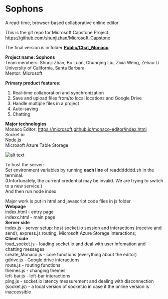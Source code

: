 # Sophons

A read-time, browser-based collaborative online editor

This is the git repo for Microsoft Capstone Project: 
https://github.com/shunjizhan/Microsoft-Capstone

The final version is in folder [**Public/Chat_Monaco**](https://github.com/ZixiaWeng/Microsoft-Capstone/blob/master/) 

**Project name: Sophons**<br/>
Team members: Shunji Zhan, Bo Luan, Chunqing Liu, Zixia Weng, Zehao Li<br/>
University of California, Santa Barbara<br/>
Mentor: Microsoft

**Primary product features:**<br/>
1. Real-time collaboration and synchronization<br/>
2. Save and upload files from/to local locations and Google Drive<br/>
3. Handle multiple files in a project<br/>
4. Auto-saving<br/>
5. Chatting<br/>

**Major technologies**<br/>
Monaco Editor: https://microsoft.github.io/monaco-editor/index.html <br/>
Socket.io <br/>
Node.js <br/>
Microsoft Azure Table Storage

![alt text](https://github.com/ZixiaWeng/Microsoft-Capstone/blob/master/sophons.png)

To host the server: <br/>
Set environment variables by running **each line** of readdddddd.sh in the terminal.<br/>
(Unfortunately, the current credential may be invalid. We are trying to switch to a new service.)<br/>
And then run node index<br>

Major work is put in html and javascript code files in js folder<br/>
**Webpage**<br/>
index.html - entry page<br/>
indexx.html - main page<br/> 
**Server side**<br/>
index.js - server setup: host socket.io session and interactions (receive and send); express.js routing; Microsoft Azure Storage interactions;<br/>
**Client side**<br/>
load_socket.js - loading socket.io and deal with user infomation and chatting messages<br/>
create_Monaco.js - core functions (everything about the editor)<br/>
gdrive.js - Google drive interactions<br/>
route.js - routing functions<br/>
themes.js - changing themes<br/>
left-bar.js - left-bar interactions<br/>
ping.js - socket.io latency measurement and dealing with disconnection<br/>
(socket.js) - a local version of socket.io in case it the online version is inaccessible<br/>